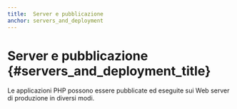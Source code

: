 ```yaml
---
title:  Server e pubblicazione
anchor: servers_and_deployment
---
```


# Server e pubblicazione {#servers_and_deployment_title}

Le applicazioni PHP possono essere pubblicate ed eseguite sui Web server di
produzione in diversi modi.